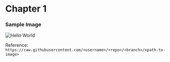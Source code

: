 # Chapter 1

### Sample Image

![Hello World](https://raw.githubusercontent.com/qbit-glitch/notes_images/main/sample/2c2068e0-dc6c-4661-bff7-21f9059d3775_3DBeginner_AssetStore_SocialMedia.png)

Reference: `https://raw.githubusercontent.com/<username>/<repo>/<branch>/<path-to-image>
`